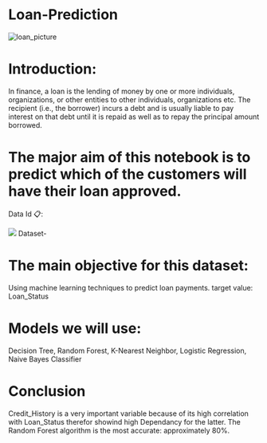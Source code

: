 # Loan-Prediction
![loan_picture](https://www.shubhbank.com/wp-content/uploads/2021/11/apply-for-personal-loan.jpg)

# Introduction:

In finance, a loan is the lending of money by one or more individuals, organizations, or other entities to other individuals, organizations etc. The recipient (i.e., the borrower) incurs a debt and is usually liable to pay interest on that debt until it is repaid as well as to repay the principal amount borrowed.

# The major aim of this notebook is to predict which of the customers will have their loan approved.


Data Id 📋:


![](https://miro.medium.com/max/795/1*cAd_tqzgCWtCVMjEasWmpQ.png)
Dataset- 


# The main objective for this dataset:
Using machine learning techniques to predict loan payments.
target value: Loan_Status





# Models we will use:
Decision Tree, Random Forest, K-Nearest Neighbor, Logistic Regression, Naive Bayes Classifier


# Conclusion
Credit_History is a very important variable because of its high correlation with Loan_Status therefor showind high Dependancy for the latter.
The Random Forest algorithm is the most accurate: approximately 80%.
